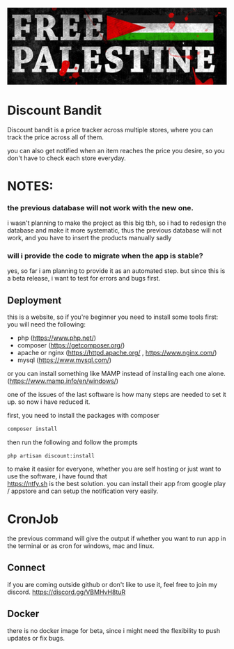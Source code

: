![FreePalestine](./extra/palestine.png)


# Discount Bandit
Discount bandit is a price tracker across multiple stores, where you can track the price across all of them.

you can also get notified when an item reaches the price you desire, so you don't have to check each store everyday.

# NOTES:
### the previous database will not work with the new one.

i wasn't planning to make the project as this big tbh, so i had to redesign the database and
make it more systematic, thus the previous database will not work, and you have to insert the
products manually sadly

### will i provide the code to migrate when the app is stable?
yes, so far i am planning to provide it as an automated step. but since this is a beta release, i want to test for errors and bugs first.


## Deployment
this is a website, so if you're beginner you need to install some tools first:
you will need the following:
- php (https://www.php.net/)
- composer (https://getcomposer.org/)
- apache or nginx (https://httpd.apache.org/ , https://www.nginx.com/)
- mysql (https://www.mysql.com/)

or you can install something like MAMP instead of installing each one alone. (https://www.mamp.info/en/windows/)


one of the issues of the last software is how many steps are needed to set it up.
 so now i have reduced it.

first, you need to install the packages with composer
```bash
composer install 
```

then run the following and follow the prompts
```text
php artisan discount:install
```

to make it easier for everyone, whether you are self hosting or just want to use the software, i have found that  
https://ntfy.sh is the best solution. you can install their app from google play / appstore
and can setup the notification very easily.


# CronJob
the previous command will give the output if whether you want to run app in the terminal or as cron for windows, mac and linux.

## Connect
if you are coming outside github or don't like to use it, feel free to join my discord.
https://discord.gg/VBMHvH8tuR

## Docker
there is no docker image for beta, since i might need the flexibility to push updates or fix bugs.
